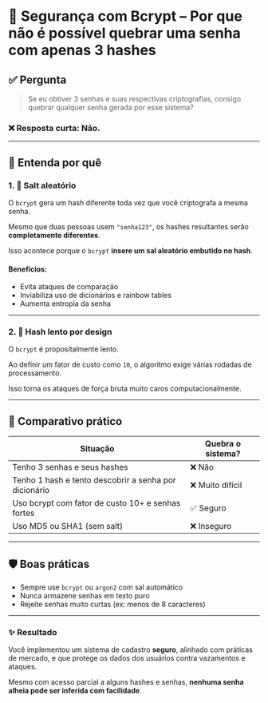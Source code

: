 # 🔐 Segurança com Bcrypt – Por que não é possível quebrar uma senha com apenas 3 hashes

## ✅ Pergunta

> Se eu obtiver 3 senhas e suas respectivas criptografias, consigo quebrar qualquer senha gerada por esse sistema?

### ❌ Resposta curta: **Não.**

---

## 🧠 Entenda por quê

### 1. 🧂 Salt aleatório

O `bcrypt` gera um hash diferente toda vez que você criptografa a mesma senha.

Mesmo que duas pessoas usem `"senha123"`, os hashes resultantes serão **completamente diferentes**.

Isso acontece porque o `bcrypt` **insere um sal aleatório embutido no hash**.

#### Benefícios:

- Evita ataques de comparação
- Inviabiliza uso de dicionários e rainbow tables
- Aumenta entropia da senha

---

### 2. 🐢 Hash lento por design

O `bcrypt` é propositalmente lento.

Ao definir um fator de custo como `10`, o algoritmo exige várias rodadas de processamento.

Isso torna os ataques de força bruta muito caros computacionalmente.

---

## 📌 Comparativo prático

| Situação                                           | Quebra o sistema? |
|---------------------------------------------------|-------------------|
| Tenho 3 senhas e seus hashes                      | ❌ Não            |
| Tenho 1 hash e tento descobrir a senha por dicionário | ❌ Muito difícil |
| Uso bcrypt com fator de custo 10+ e senhas fortes | ✅ Seguro         |
| Uso MD5 ou SHA1 (sem salt)                        | ❌ Inseguro       |

---

## 🛡️ Boas práticas

- Sempre use `bcrypt` ou `argon2` com sal automático
- Nunca armazene senhas em texto puro
- Rejeite senhas muito curtas (ex: menos de 8 caracteres)

---

### ✨ Resultado

Você implementou um sistema de cadastro **seguro**, alinhado com práticas de mercado, e que protege os dados dos usuários contra vazamentos e ataques.

Mesmo com acesso parcial a alguns hashes e senhas, **nenhuma senha alheia pode ser inferida com facilidade**.